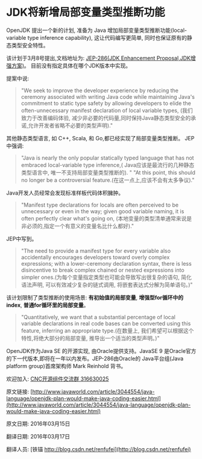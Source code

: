 JDK将新增局部变量类型推断功能
==



OpenJDK 提出一个新的计划, 准备为 Java 增加局部变量类型推断功能(local-variable type inference capability), 这让代码编写更简单, 同时也保证原有的静态类型安全特性。


该计划于3月8号提出,文档地址为: [JEP-286(JDK Enhancement Proposal,JDK增强方案)](http://openjdk.java.net/jeps/286)。 目前没有指定具体在哪个JDK版本中实现。



提案中说: 

> "We seek to improve the developer experience by reducing the ceremony associated with writing Java code while maintaining Java's commitment to static type safety by allowing developers to elide the often-unnecessary manifest declaration of local variable types, (我们致力于改善编码体验, 减少非必要的代码量,同时保持Java静态类型安全的承诺,允许开发者省略不必要的类型声明)."

其他静态类型语言, 如 C++, Scala, 和 Go,都已经实现了局部变量类型推断。
JEP 中强调: 

>"Java is nearly the only popular statically typed language that has not embraced local-variable type inference,( Java应该是最流行的几种静态类型语言中, 唯一不支持局部变量类型推断的). "
 "At this point, this should no longer be a controversial feature.(在这一点上,应该不会有太多争议)."



Java开发人员经常会发现标准样板代码体积臃肿。

>"Manifest type declarations for locals are often perceived to be unnecessary or even in the way; given good variable naming, it is often perfectly clear what's going on, (本地变量的类型清单通常来说是非必须的,指定一个有意义的变量名比什么都好)." 

JEP中写到。

 > "The need to provide a manifest type for every variable also accidentally encourages developers toward overly complex expressions; with a lower-ceremony declaration syntax, there is less disincentive to break complex chained or nested expressions into simpler ones.(为每个变量指定类型也可能会导致写出很复杂的语句, 简化语法声明, 可以有效减少复杂的链式调用, 将嵌套表达式分解为简单语句。)"


该计划限制了类型推断的使用场景: **有初始值的局部变量**, **增强型for循环中的index**, **普通for循环里的局部变量**。

>"Quantitatively, we want that a substantial percentage of local variable declarations in real code bases can be converted using this feature, inferring an appropriate type.(在数量上, 我们希望可以根据这个特性,将绝大部分的局部变量, 推导出一个适当的类型声明。)"



OpenJDK作为Java SE 的开源实现, 由Oracle提供支持。JavaSE 9 是Oracle官方的下一代版本,即将在一年以内发布。JEP-286由Oracle的 Java平台组(Java platform group)首席架构师 Mark Reinhold 背书。




欢迎加入: [CNC开源组件交流群 316630025](http://jq.qq.com/?_wv=1027&k=Z4v6kn)


原文链接: [http://www.javaworld.com/article/3044554/java-language/openjdk-plan-would-make-java-coding-easier.html](http://www.javaworld.com/article/3044554/java-language/openjdk-plan-would-make-java-coding-easier.html)


原文日期: 2016年03月15日


翻译日期: 2016年03月17日


翻译人员: [铁锚 http://blog.csdn.net/renfufei](http://blog.csdn.net/renfufei)
